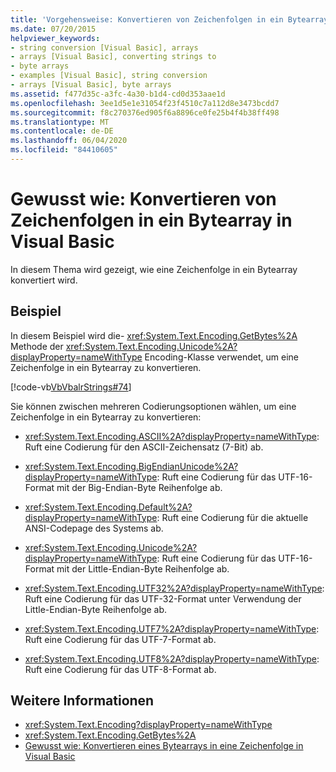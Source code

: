 ```yaml
---
title: 'Vorgehensweise: Konvertieren von Zeichenfolgen in ein Bytearray'
ms.date: 07/20/2015
helpviewer_keywords:
- string conversion [Visual Basic], arrays
- arrays [Visual Basic], converting strings to
- byte arrays
- examples [Visual Basic], string conversion
- arrays [Visual Basic], byte arrays
ms.assetid: f477d35c-a3fc-4a30-b1d4-cd0d353aae1d
ms.openlocfilehash: 3ee1d5e1e31054f23f4510c7a112d8e3473bcdd7
ms.sourcegitcommit: f8c270376ed905f6a8896ce0fe25b4f4b38ff498
ms.translationtype: MT
ms.contentlocale: de-DE
ms.lasthandoff: 06/04/2020
ms.locfileid: "84410605"
---
```

# <a name="how-to-convert-strings-into-an-array-of-bytes-in-visual-basic"></a>Gewusst wie: Konvertieren von Zeichenfolgen in ein Bytearray in Visual Basic
In diesem Thema wird gezeigt, wie eine Zeichenfolge in ein Bytearray konvertiert wird.  
  
## <a name="example"></a>Beispiel  
 In diesem Beispiel wird die- <xref:System.Text.Encoding.GetBytes%2A> Methode der <xref:System.Text.Encoding.Unicode%2A?displayProperty=nameWithType> Encoding-Klasse verwendet, um eine Zeichenfolge in ein Bytearray zu konvertieren.  
  
 [!code-vb[VbVbalrStrings#74](~/samples/snippets/visualbasic/VS_Snippets_VBCSharp/VbVbalrStrings/VB/Class2.vb#74)]  
  
 Sie können zwischen mehreren Codierungsoptionen wählen, um eine Zeichenfolge in ein Bytearray zu konvertieren:  
  
- <xref:System.Text.Encoding.ASCII%2A?displayProperty=nameWithType>: Ruft eine Codierung für den ASCII-Zeichensatz (7-Bit) ab.  
  
- <xref:System.Text.Encoding.BigEndianUnicode%2A?displayProperty=nameWithType>: Ruft eine Codierung für das UTF-16-Format mit der Big-Endian-Byte Reihenfolge ab.  
  
- <xref:System.Text.Encoding.Default%2A?displayProperty=nameWithType>: Ruft eine Codierung für die aktuelle ANSI-Codepage des Systems ab.  
  
- <xref:System.Text.Encoding.Unicode%2A?displayProperty=nameWithType>: Ruft eine Codierung für das UTF-16-Format mit der Little-Endian-Byte Reihenfolge ab.  
  
- <xref:System.Text.Encoding.UTF32%2A?displayProperty=nameWithType>: Ruft eine Codierung für das UTF-32-Format unter Verwendung der Little-Endian-Byte Reihenfolge ab.  
  
- <xref:System.Text.Encoding.UTF7%2A?displayProperty=nameWithType>: Ruft eine Codierung für das UTF-7-Format ab.  
  
- <xref:System.Text.Encoding.UTF8%2A?displayProperty=nameWithType>: Ruft eine Codierung für das UTF-8-Format ab.  
  
## <a name="see-also"></a>Weitere Informationen

- <xref:System.Text.Encoding?displayProperty=nameWithType>
- <xref:System.Text.Encoding.GetBytes%2A>
- [Gewusst wie: Konvertieren eines Bytearrays in eine Zeichenfolge in Visual Basic](how-to-convert-an-array-of-bytes-into-a-string.md)
